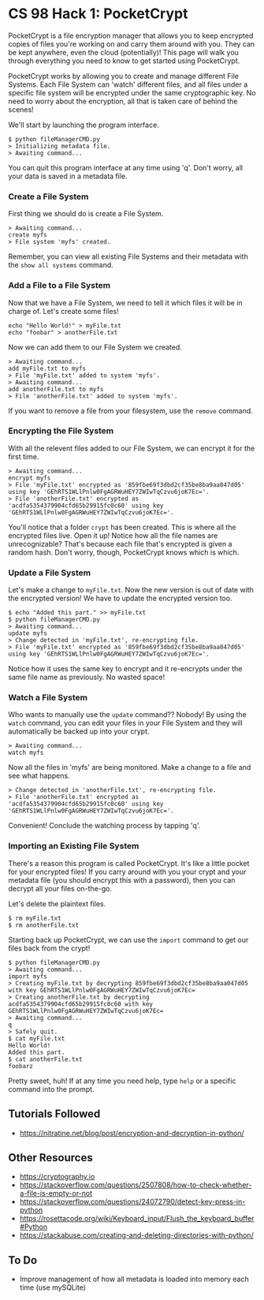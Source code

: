 # CS 98 Hack 1: PocketCrypt

PocketCrypt is a file encryption manager that allows you to keep encrypted copies of files you're working on and carry them around with you. They can be kept anywhere, even the cloud \(potentially\)! This page will walk you through everything you need to know to get started using PocketCrypt.

PocketCrypt works by allowing you to create and manage different File Systems. Each File System can 'watch' different files, and all files under a specific file system will be encrypted under the same cryptographic key. No need to worry about the encryption, all that is taken care of behind the scenes!


We'll start by launching the program interface.
```
$ python fileManagerCMD.py
> Initializing metadata file.
> Awaiting command...
```
You can quit this program interface at any time using 'q'. Don't worry, all your data is saved in a metadata file.

### Create a File System
First thing we should do is create a File System.
```
> Awaiting command...
create myfs
> File system 'myfs' created.
```

Remember, you can view all existing File Systems and their metadata with the `show all systems` command.

### Add a File to a File System
Now that we have a File System, we need to tell it which files it will be in charge of. Let's create some files!

```
echo "Hello World!" > myFile.txt
echo "foobar" > anotherFile.txt
```

Now we can add them to our File System we created.

```
> Awaiting command...
add myFile.txt to myfs
> File 'myFile.txt' added to system 'myfs'.
> Awaiting command...
add anotherFile.txt to myfs
> File 'anotherFile.txt' added to system 'myfs'.
```

If you want to remove a file from your filesystem, use the `remove` command.

### Encrypting the File System
With all the relevent files added to our File System, we can encrypt it for the first time.

```
> Awaiting command...
encrypt myfs
> File 'myFile.txt' encrypted as '859fbe69f3dbd2cf35be8ba9aa047d05' using key 'GEhRTS1WLlPnlw0FgAGRWuHEY7ZWIwTqCzvu6joK7Ec='.
> File 'anotherFile.txt' encrypted as 'acdfa5354379904cfd65b29915fc0c60' using key 'GEhRTS1WLlPnlw0FgAGRWuHEY7ZWIwTqCzvu6joK7Ec='.
```
You'll notice that a folder `crypt` has been created. This is where all the encrypted files live. Open it up! Notice how all the file names are unrecognizable? That's because each file that's encrypted is given a random hash. Don't worry, though, PocketCrypt knows which is which.

### Update a File System
Let's make a change to `myFile.txt`. Now the new version is out of date with the encrypted version! We have to update the encrypted version too.
```
$ echo "Added this part." >> myFile.txt
$ python fileManagerCMD.py
> Awaiting command...
update myfs
> Change detected in 'myFile.txt', re-encrypting file.
> File 'myFile.txt' encrypted as '859fbe69f3dbd2cf35be8ba9aa047d05' using key 'GEhRTS1WLlPnlw0FgAGRWuHEY7ZWIwTqCzvu6joK7Ec='.
```

Notice how it uses the same key to encrypt and it re-encrypts under the same file name as previously. No wasted space!

### Watch a File System
Who wants to manually use the `update` command?? Nobody! By using the `watch` command, you can edit your files in your File System and they will automatically be backed up into your crypt.
```
> Awaiting command...
watch myfs

```
Now all the files in 'myfs' are being monitored. Make a change to a file and see what happens.
```
> Change detected in 'anotherFile.txt', re-encrypting file.
> File 'anotherFile.txt' encrypted as 'acdfa5354379904cfd65b29915fc0c60' using key 'GEhRTS1WLlPnlw0FgAGRWuHEY7ZWIwTqCzvu6joK7Ec='.

```
Convenient! Conclude the watching process by tapping 'q'.

### Importing an Existing File System
There's a reason this program is called PocketCrypt. It's like a little pocket for your encrypted files! If you carry around with you your crypt and your metadata file \(you should encrypt this with a password\), then you can decrypt all your files on-the-go.

Let's delete the plaintext files.
```
$ rm myFile.txt
$ rm anotherFile.txt
```

Starting back up PocketCrypt, we can use the `import` command to get our files back from the crypt!

```
$ python fileManagerCMD.py 
> Awaiting command...
import myfs
> Creating myFile.txt by decrypting 859fbe69f3dbd2cf35be8ba9aa047d05 with key GEhRTS1WLlPnlw0FgAGRWuHEY7ZWIwTqCzvu6joK7Ec=
> Creating anotherFile.txt by decrypting acdfa5354379904cfd65b29915fc0c60 with key GEhRTS1WLlPnlw0FgAGRWuHEY7ZWIwTqCzvu6joK7Ec=
> Awaiting command...
q
> Safely quit.
$ cat myFile.txt
Hello World!
Added this part.
$ cat anotherFile.txt
foobarz
```

Pretty sweet, huh! If at any time you need help, type `help` or a specific command into the prompt.


## Tutorials Followed
- https://nitratine.net/blog/post/encryption-and-decryption-in-python/

## Other Resources
- https://cryptography.io
- https://stackoverflow.com/questions/2507808/how-to-check-whether-a-file-is-empty-or-not
- https://stackoverflow.com/questions/24072790/detect-key-press-in-python
- https://rosettacode.org/wiki/Keyboard_input/Flush_the_keyboard_buffer#Python
- https://stackabuse.com/creating-and-deleting-directories-with-python/

## To Do
- Improve management of how all metadata is loaded into memory each time (use mySQLite)
